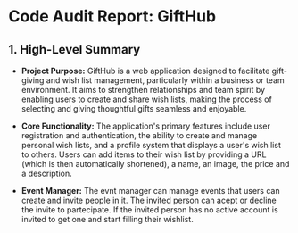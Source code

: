 # Code Audit Report: GiftHub

## 1. High-Level Summary

*   **Project Purpose:** GiftHub is a web application designed to facilitate gift-giving and wish list management, particularly within a business or team environment. It aims to strengthen relationships and team spirit by enabling users to create and share wish lists, making the process of selecting and giving thoughtful gifts seamless and enjoyable.

*   **Core Functionality:** The application's primary features include user registration and authentication, the ability to create and manage personal wish lists, and a profile system that displays a user's wish list to others. Users can add items to their wish list by providing a URL (which is then automatically shortened), a name, an image, the price and a description.

*   **Event Manager:** The evnt manager can manage events that users can create and invite people in it. The invited person can acept or decline the invite to partecipate. If the invited person has no active account is invited to get one and start filling their wishlist.
